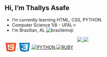 ## Hi, I’m Thallys Asafe

- I’m currently learning HTML, CSS, PYTHON.  
- Computer Science 1/8 - UFAL⚛️
- I'm Brazilian, AL <img src="https://upload.wikimedia.org/wikipedia/commons/0/05/Flag_of_Brazil.svg" alt="brazilemoji" width="21.5">

<div align="center">
  <a href="https://github.com/ThallysAsafe">
  <img height="150em" src="https://github-readme-stats-sigma-five.vercel.app/api?username=ThallysAsafe&show_icons=true&theme=dark&include_all_commits=true&count_private=true"/>
 
  <img height="150em" src="https://github-readme-stats-sigma-five.vercel.app/api/top-langs/?username=ThallysAsafe&layout=compact&langs_count=7&theme=dark"/>
</div>
  

<div style="display: inline_block">
  <img align="center" alt="HTML" height="30" width="40" src="https://raw.githubusercontent.com/devicons/devicon/master/icons/html5/html5-original.svg">
  <img align="center" alt="CSS" height="30" width="40" src="https://raw.githubusercontent.com/devicons/devicon/master/icons/css3/css3-original.svg">
  <img align="center" alt="PYTHON" height="30" width="40" src="https://upload.wikimedia.org/wikipedia/commons/thumb/c/c3/Python-logo-notext.svg/182px-Python-logo-notext.svg.png">
  <img align="center" alt="RUBY" height="30" width="40" src="https://w7.pngwing.com/pngs/950/504/png-transparent-ruby-programming-language-programmer-computer-programming-ruby-angle-ruby-programming-language.png">
</div>

<!---
ThallysAsafe/ThallysAsafe is a ✨ special ✨ repository because its `README.md` (this file) appears on your GitHub profile.
You can click the Preview link to take a look at your changes.
--->
